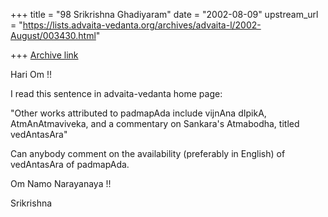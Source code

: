 +++
title = "98 Srikrishna Ghadiyaram"
date = "2002-08-09"
upstream_url = "https://lists.advaita-vedanta.org/archives/advaita-l/2002-August/003430.html"

+++
[Archive link](https://lists.advaita-vedanta.org/archives/advaita-l/2002-August/003430.html)

Hari Om !!

I read this sentence in advaita-vedanta home page:

"Other works attributed to padmapAda include vijnAna dIpikA,
AtmAnAtmaviveka, and a commentary on Sankara's Atmabodha, titled
vedAntasAra"

Can anybody comment on the availability (preferably in English) of
vedAntasAra of padmapAda.

Om Namo Narayanaya !!

Srikrishna

